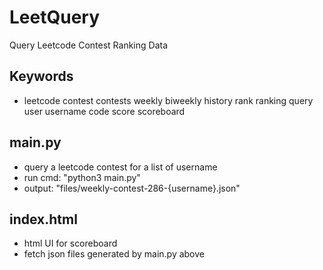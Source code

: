 # LeetQuery
Query Leetcode Contest Ranking Data

## Keywords
- leetcode contest contests weekly biweekly history rank ranking query user username code score scoreboard

## main.py
- query a leetcode contest for a list of username
- run cmd: "python3 main.py"
- output: "files/weekly-contest-286-{username}.json"

## index.html
- html UI for scoreboard
- fetch json files generated by main.py above
